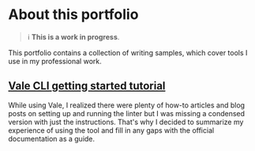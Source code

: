 # About this portfolio

> :information_source: **This is a work in progress**.

This portfolio contains a collection of writing samples, which cover tools I use in my professional work.

## [Vale CLI getting started tutorial](./guides/vale-cli.md)

While using Vale, I realized there were plenty of how-to articles and blog posts on setting up and running the linter but I was missing a condensed version with just the instructions. That's why I decided to summarize my experience of using the tool and fill in any gaps with the official documentation as a guide.
